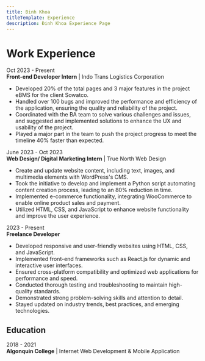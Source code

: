 ```yaml
---
title: Đinh Khoa
titleTemplate: Experience
description: Đinh Khoa Experience Page
---
```


# Work Experience

Oct 2023 - Present \
**Front-end Developer Intern** | Indo Trans Logistics Corporation

- Developed 20% of the total pages and 3 major features in the project eBMS for the client Sowatco.
- Handled over 100 bugs and improved the performance and efficiency of the application, ensuring the quality
and reliability of the project.
- Coordinated with the BA team to solve various challenges and issues, and suggested and implemented solutions
to enhance the UX and usability of the project.
- Played a major part in the team to push the project progress to meet the timeline 40% faster than expected.

June 2023 - Oct 2023 \
**Web Design/ Digital Marketing Intern** | True North Web Design

- Create and update website content, including text, images, and multimedia elements with WordPress's CMS.
- Took the initiative to develop and implement a Python script automating content creation process, leading to an 80% reduction in time.
- Implemented e-commerce functionality, integrating WooCommerce to enable online product sales and payment.
- Utilized HTML, CSS, and JavaScript to enhance website functionality and improve the user experience.

2023 - Present \
**Freelance Developer**

- Developed responsive and user-friendly websites using HTML, CSS, and JavaScript.
- Implemented front-end frameworks such as React.js for dynamic and interactive user interfaces.
- Ensured cross-platform compatibility and optimized web applications for performance and speed.
- Conducted thorough testing and troubleshooting to maintain high-quality standards.
- Demonstrated strong problem-solving skills and attention to detail.
- Stayed updated on industry trends, best practices, and emerging technologies.

## Education

2018 - 2021 \
**Algonquin College** | Internet Web Development & Mobile Application
